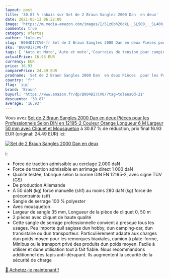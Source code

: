 ```yaml
---
layout: post
title: '30.87 % rabais sur Set de 2 Braun Sangles 2000 Dan  en deux'
date: 2021-05-13 06:22:00
image: 'https://m.media-amazon.com/images/I/51zObh20dkL._SL500_._SL400_.jpg'
comments: true
category: ofertas
author: 'tole.es'
slug: 'B004DI7CV0-fr Set de 2 Braun Sangles 2000 Dan en deux Pièces pour les...'
sku: 'B004DI7CV0-fr'
tags: [ 'Auto et Moto','Auto et moto','Courroies de tension pour camping-car','Transport et rangement','braun', ]
actualPrice: 16.93 EUR
currency: EUR
price: 16.93
comparePrice: 24.49 EUR
prodname: 'Set de 2 Braun Sangles 2000 Dan  en deux Pièces  pour les Professionnels Selon DIN en 12195-2  Couleur Orange  Longueur 6 M  Largeur 50 mm  avec Cliquet et Mousqueton'
country: 'fr'
flag: '🇫🇷'
brand: 'Braun'
buyurl: 'https://www.amazon.fr/dp/B004DI7CV0/?tag=tolees0d-21'
descuento: '30.87'
average: '16.93'
---
```


Vous avez [Set de 2 Braun Sangles 2000 Dan  en deux Pièces  pour les Professionnels Selon DIN en 12195-2  Couleur Orange  Longueur 6 M  Largeur 50 mm  avec Cliquet et Mousqueton](https://www.amazon.fr/dp/B004DI7CV0/?tag=tolees0d-21)  à  30.87 % de réduction, prix final  16.93 EUR (original: 24.49 EUR) ici:

[![Set de 2 Braun Sangles 2000 Dan  en deux](https://m.media-amazon.com/images/I/51zObh20dkL._SL500_._SL400_.jpg)](https://www.amazon.fr/dp/B004DI7CV0/?tag=tolees0d-21)

ℹ️:

- Force de traction admissible au cerclage 2.000 daN
- Force de traction admissible en arrimage direct 1 000 daN
- Qualité testée, fabriqué selon la norme DIN EN 12195-2, avec signe TÜV (GS)
- De production Allemande
- À 50 daN (kg) force manuelle (shf) au moins 280 daN (kg) force de précontrainte (stf)
- Sangle de serrage 100 % polyester
- Avec mousqueton
- Largeur de sangle 35 mm, Longueur de la pièce de cliquet 0, 50 m
- 2 pièces avec cliquet de haute qualité
- Cette sangle de serrage professionnelle convient à presque tous les usages. Peu importe quil sagisse dun hobby, dun camping-car, dun transistaire ou dun transporteur. Particulièrement adapté aux charges dun poids moyen pour les remorques biaxiales, camion à plate-forme, Minibus ou le transport privé des produits dun poids moyen. Facile à utiliser et dune utilisation tout à fait fiable. Nous recommandons additionnel des tapis anti-dérapant. Ils augmentent la sécurité de la sécurité de charge

[🛒 Achetez-le maintenant!!](https://www.amazon.fr/dp/B004DI7CV0/?tag=tolees0d-21)
